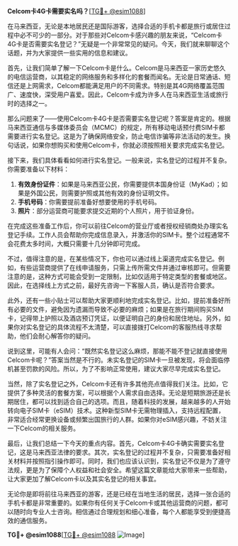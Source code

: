 **Celcom卡4G卡需要实名吗？**[[TG💪+ @esim1088](https://t.me/s/esim1088)]

在马来西亚，无论是本地居民还是国际游客，选择合适的手机卡都是旅行或居住过程中必不可少的一部分。对于那些对Celcom卡感兴趣的朋友来说，“Celcom卡4G卡是否需要实名登记？”无疑是一个非常常见的疑问。今天，我们就来聊聊这个话题，并为大家提供一些实用的信息和建议。

首先，让我们简单了解一下Celcom卡是什么。Celcom是马来西亚一家历史悠久的电信运营商，以其稳定的网络服务和多样化的套餐而闻名。无论是日常通话、短信还是上网需求，Celcom都能满足用户的不同需求。特别是其4G网络覆盖范围广、速度快，深受用户喜爱。因此，Celcom卡成为许多人在马来西亚生活或旅行时的选择之一。

那么问题来了——使用Celcom卡4G卡是否需要实名登记呢？答案是肯定的。根据马来西亚通信与多媒体委员会（MCMC）的规定，所有移动电话预付费SIM卡都需要进行实名登记。这是为了确保网络安全，防止电信诈骗等非法活动的发生。换句话说，如果你想购买和使用Celcom卡，你就必须按照相关要求完成实名登记。

接下来，我们具体看看如何进行实名登记。一般来说，实名登记的过程并不复杂。你需要准备以下材料：

1. **有效身份证件**：如果是马来西亚公民，你需要提供本国身份证（MyKad）；如果是外国公民，则需要护照或其他有效的身份证明文件。
2. **手机号码**：你需要提前准备好想要使用的手机号码。
3. **照片**：部分运营商可能要求提交近期的个人照片，用于验证身份。

在完成这些准备工作后，你可以前往Celcom的营业厅或者授权经销商处办理实名登记手续。工作人员会帮助你完成信息录入，并激活你的SIM卡。整个过程通常不会花费太多时间，大概只需要十几分钟即可完成。

不过，值得注意的是，在某些情况下，你也可以通过线上渠道完成实名登记。例如，有些运营商提供了在线申请服务，只需上传所需文件并通过审核即可。但需要注意的是，这种方式可能会受到一定限制，比如仅适用于特定类型的套餐或地区。因此，在选择线上方式之前，最好先咨询一下客服人员，确认是否符合要求。

此外，还有一些小贴士可以帮助大家更顺利地完成实名登记。比如，提前准备好所有必要的文件，避免因为遗漏而导致不必要的麻烦；如果是在旅行期间购买SIM卡，记得带上护照以及酒店预订凭证，以便证明自己的身份和居住地址。另外，如果你对实名登记的具体流程不太清楚，可以直接拨打Celcom的客服热线寻求帮助，他们会耐心解答你的疑问。

说到这里，可能有人会问：“既然实名登记这么麻烦，那能不能不登记就直接使用Celcom卡呢？”答案当然是不行的。未实名登记的SIM卡一旦被发现，将会面临停机甚至罚款的风险。所以，为了不影响正常使用，建议大家尽早完成实名登记。

当然，除了实名登记之外，Celcom卡还有许多其他亮点值得我们关注。比如，它提供了多种灵活的套餐方案，可以根据个人需求自由选择。无论是短期旅游还是长期居住，都可以找到适合自己的选项。而且，随着科技的发展，越来越多的人开始转向电子SIM卡（eSIM）技术。这种新型SIM卡无需物理插入，支持远程配置，非常适合经常更换设备或频繁出国旅行的人群。如果你对eSIM感兴趣，不妨关注一下Celcom的相关服务。

最后，让我们总结一下今天的重点内容。首先，Celcom卡4G卡确实需要实名登记，这是马来西亚法律的要求。其次，实名登记的过程并不复杂，只需要准备好相关材料并按照指引操作即可。同时，我们也应该认识到，实名登记不仅是为了遵守法规，更是为了保障个人权益和社会安全。希望这篇文章能给大家带来一些帮助，让大家更加了解Celcom卡以及其实名登记的相关事宜。

无论你是即将前往马来西亚的游客，还是已经在当地生活的居民，选择一张合适的手机卡都是非常重要的。如果你有任何关于Celcom卡或其他运营商的问题，都可以随时向专业人士咨询。相信通过合理规划和细心准备，每个人都能享受到便捷高效的通信服务。

**TG💪+ @esim1088**[[TG💪+ @esim1088](https://t.me/s/esim1088) ![Image](https://i.postimg.cc/4NQfJmqS/Snipaste-2025-05-13-00-14-12.png)]